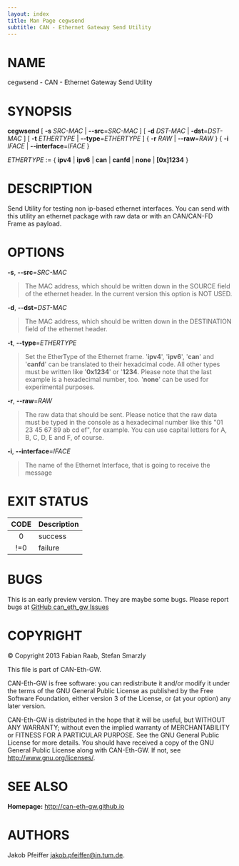 ```yaml
---
layout: index
title: Man Page cegwsend
subtitle: CAN - Ethernet Gateway Send Utility
---
```


NAME
====

cegwsend - CAN - Ethernet Gateway Send Utility

SYNOPSIS
========

**cegwsend** [ **-s** *SRC-MAC* | **--src**=*SRC-MAC* ] [ **-d**
*DST-MAC* | **-dst**=*DST-MAC* ] [ **-t** *ETHERTYPE* |
**--type**=*ETHERTYPE* ] { **-r** *RAW* | **--raw**=*RAW* } { **-i**
*IFACE* | **--interface**=*IFACE* }

*ETHERTYPE* := { **ipv4** | **ipv6** | **can** | **canfd** | **none** |
**[0x]1234** }

DESCRIPTION
===========

Send Utility for testing non ip-based ethernet interfaces. You can send
with this utility an ethernet package with raw data or with an
CAN/CAN-FD Frame as payload.

OPTIONS
=======

**-s**, **--src**=*SRC-MAC* 
> The MAC address, which should be written
down in the SOURCE field of the ethernet header. In the current version
this option is NOT USED.

**-d**, **--dst**=*DST-MAC* 
> The MAC address, which should be written
down in the DESTINATION field of the ethernet header.

**-t**, **--type**=*ETHERTYPE* 
> Set the EtherType of the Ethernet
frame. '**ipv4**', '**ipv6**', '**can**' and '**canfd**' can be
translated to their hexadcimal code. All other types must be written
like '**0x1234**' or '**1234**. Please note that the last example is a
hexadecimal number, too. '**none**' can be used for experimental
purposes.

**-r**, **--raw**=*RAW* 
> The raw data that should be sent. Please
notice that the raw data must be typed in the console as a hexadecimal
number like this "01 23 45 67 89 ab cd ef", for example. You can use
capital letters for A, B, C, D, E and F, of course.

**-i**, **--interface**=*IFACE* 
> The name of the Ethernet Interface,
that is going to receive the message

EXIT STATUS
===========

<table>
<thead>
<tr class="header">
<th align="center">CODE</th>
<th align="left">Description</th>
</tr>
</thead>
<tbody>
<tr class="odd">
<td align="center">0</td>
<td align="left">success</td>
</tr>
<tr class="even">
<td align="center">!=0</td>
<td align="left">failure</td>
</tr>
</tbody>
</table>

BUGS
====

This is an early preview version. They are maybe some bugs. Please
report bugs at [GitHub can\_eth\_gw
Issues](https://github.com/can-eth-gw/can_eth_gw/issues)

COPYRIGHT
=========

© Copyright 2013 Fabian Raab, Stefan Smarzly

This file is part of CAN-Eth-GW.

CAN-Eth-GW is free software: you can redistribute it and/or modify it
under the terms of the GNU General Public License as published by the
Free Software Foundation, either version 3 of the License, or (at your
option) any later version.

CAN-Eth-GW is distributed in the hope that it will be useful, but
WITHOUT ANY WARRANTY; without even the implied warranty of
MERCHANTABILITY or FITNESS FOR A PARTICULAR PURPOSE. See the GNU General
Public License for more details. You should have received a copy of the
GNU General Public License along with CAN-Eth-GW. If not, see
<http://www.gnu.org/licenses/>.

SEE ALSO
========

**Homepage:** <http://can-eth-gw.github.io>

AUTHORS
=======
Jakob Pfeiffer <jakob.pfeiffer@in.tum.de>.

